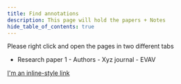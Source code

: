 ```yaml
---
title: Find annotations
description: This page will hold the papers + Notes
hide_table_of_contents: true
---
```


Please right click and open the pages in two different tabs

* Research paper 1 - 
Authors - Xyz
journal - EVAV

[I'm an inline-style link](https://www.google.com)